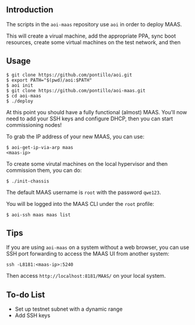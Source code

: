 ## Introduction

The scripts in the `aoi-maas` repository use `aoi` in order to deploy MAAS.

This will create a virual machine, add the appropriate PPA, sync boot
resources, create some virtual machines on the test network, and
then

## Usage

    $ git clone https://github.com/pontillo/aoi.git
    $ export PATH="$(pwd)/aoi:$PATH"
    $ aoi init
    $ git clone https://github.com/pontillo/aoi-maas.git
    $ cd aoi-maas
    $ ./deploy

At this point you should have a fully functional (almost) MAAS. You'll
now need to add your SSH keys and configure DHCP, then you can start
commissioning nodes!

To grab the IP address of your new MAAS, you can use:

    $ aoi-get-ip-via-arp maas
    <maas-ip>

To create some virutal machines on the local hypervisor and then commission
them, you can do:

    $ ./init-chassis

The default MAAS username is `root` with the password `qwe123`.

You will be logged into the MAAS CLI under the `root` profile:

    $ aoi-ssh maas maas list

## Tips

If you are using `aoi-maas` on a system without a web browser, you can use
SSH port forwarding to access the MAAS UI from another system:

    ssh -L8181:<maas-ip>:5240

Then access `http://localhost:8181/MAAS/` on your local system.

## To-do List

 * Set up testnet subnet with a dynamic range
 * Add SSH keys
